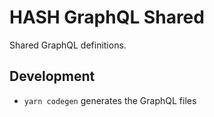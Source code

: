 # HASH GraphQL Shared

Shared GraphQL definitions.

## Development

- `yarn codegen` generates the GraphQL files
